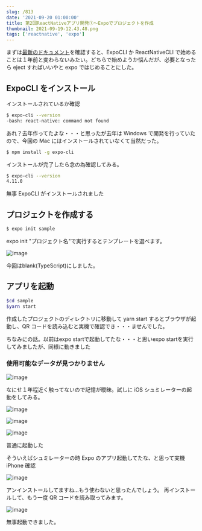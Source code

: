 ```yaml
---
slug: /813
date: '2021-09-20 01:00:00'
title: 第2回ReactNativeアプリ開発①〜Expoでプロジェクトを作成
thumbnail: 2021-09-19-12.43.48.png
tags: ['reactnative', 'expo']
---
```

まずは[最新のドキュメント](https://reactnative.dev/docs/environment-setup)を確認すると、ExpoCLI か ReactNativeCLI で始めることは１年前と変わらないみたい。どちらで始めようか悩んだが、必要となったら eject すればいいやと expo ではじめることにした。

## ExpoCLI をインストール

インストールされているか確認

```sh
$ expo-cli --version
-bash: react-native: command not found
```

あれ？去年作ってたよな・・・と思ったが去年は Windows で開発を行っていたので、今回の Mac にはインストールされていなくて当然だった。

```sh
$ npm install -g expo-cli
```

インストールが完了したら念の為確認してみる。

```sh
$ expo-cli --version
4.11.0
```

無事 ExpoCLI がインストールされました

## プロジェクトを作成する

```sh
$ expo init sample
```

expo init "プロジェクト名"で実行するとテンプレートを選べます。

![image](../../../../images/2021/09/2021-09-19-12.18.45.png)

今回はblank(TypeScript)にしました。

## アプリを起動

```sh
$cd sample
$yarn start
```

作成したプロジェクトのディレクトリに移動して yarn start するとブラウザが起動し、QR コードを読み込むと実機で確認でき・・・ませんでした。

ちなみにの話。以前はexpo startで起動してたな・・・と思いexpo startを実行してみましたが、同様に動きました

### 使用可能なデータが見つかりません

![image](../../../../images/2021/09/IMG_3521.jpg)

なにせ１年程近く触ってないので記憶が曖昧。試しに iOS シュミレーターの起動をしてみる。

![image](../../../../images/2021/09/2021-09-19-12.31.12.png)

![image](../../../../images/2021/09/2021-09-19-12.31.20.png)

![image](../../../../images/2021/09/2021-09-19-12.33.12.png)

普通に起動した

そういえばシュミレーターの時 Expo のアプリ起動してたな、と思って実機 iPhone 確認

![image](../../../../images/2021/09/IMG_3522.jpg)

アンインストールしてますね…もう使わないと思ったんでしょう。
再インストールして、もう一度 QR コードを読み取ってみます。

![image](../../../../images/2021/09/IMG_3524.png)

無事起動できました。
